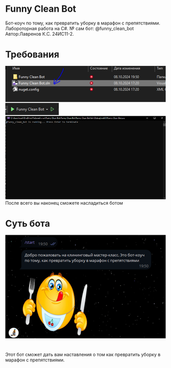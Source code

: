 # Funny Clean Bot
Бот-коуч по тому, как превратить уборку в марафон с препятствиями.
Лабороторная работа на C#.
№ сам бот: @funny_clean_bot
Автор:Лавренов К.С. 24ИС11-2.
# Требования
![alt text](image.PNG)
![alt text](image1.PNG)
![alt text](image2.PNG)
После всего вы наконец сможете насладиться ботом
# Суть бота
![alt text](image3.PNG)
#
Этот бот сможет дать вам наставления о том как превратить уборку в марафон с препятствиями.
